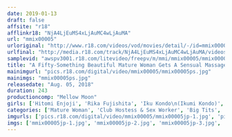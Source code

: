 ```yaml
---
date: 2019-01-13
draft: false
affsite: "r18"
afflinkr18: "NjA4LjEuMS4xLjAuMC4wLjAuMA"
url: "mmix00005"
urloriginal: "http://www.r18.com/videos/vod/movies/detail/-/id=mmix00005"
urlfinal: "http://media.r18.com/track/NjA4LjEuMS4xLjAuMC4wLjAuMA/videos/vod/movies/detail/-/id=mmix00005"
samplevid: "awspv3001.r18.com/litevideo/freepv/m/mmi/mmix00005/mmix00005_dmb_w.mp4"
title: "A Fifty-Something Beautiful Mature Woman Gets A Sensual Massage 7 Ladies/4 Hours"
mainimgurl: "pics.r18.com/digital/video/mmix00005/mmix00005ps.jpg"
mainimgs: "mmix00005ps.jpg"
releasedate: "Aug. 05, 2018"
duration: 243
productioncomp: "Mellow Moon"
girls: ['Hitomi Enjoji', 'Rika Fujishita', 'Iku Kondo\n(Ikumi Kondo)', 'Sayo Makino', 'Rie Takeuchi', 'Sayuri Takarada', 'Yurie Shirafuji']
categories: ['Mature Woman', 'Club Hostess & Sex Worker', 'Big Tits', 'Massage', 'Creampie', 'Hi-Def']
imgurls: ['pics.r18.com/digital/video/mmix00005/mmix00005jp-1.jpg', 'pics.r18.com/digital/video/mmix00005/mmix00005jp-2.jpg', 'pics.r18.com/digital/video/mmix00005/mmix00005jp-3.jpg', 'pics.r18.com/digital/video/mmix00005/mmix00005jp-4.jpg', 'pics.r18.com/digital/video/mmix00005/mmix00005jp-5.jpg', 'pics.r18.com/digital/video/mmix00005/mmix00005jp-6.jpg', 'pics.r18.com/digital/video/mmix00005/mmix00005jp-7.jpg', 'pics.r18.com/digital/video/mmix00005/mmix00005jp-8.jpg', 'pics.r18.com/digital/video/mmix00005/mmix00005jp-9.jpg', 'pics.r18.com/digital/video/mmix00005/mmix00005jp-10.jpg', 'pics.r18.com/digital/video/mmix00005/mmix00005jp-11.jpg', 'pics.r18.com/digital/video/mmix00005/mmix00005jp-12.jpg', 'pics.r18.com/digital/video/mmix00005/mmix00005jp-13.jpg', 'pics.r18.com/digital/video/mmix00005/mmix00005jp-14.jpg', 'pics.r18.com/digital/video/mmix00005/mmix00005jp-15.jpg', 'pics.r18.com/digital/video/mmix00005/mmix00005jp-16.jpg', 'pics.r18.com/digital/video/mmix00005/mmix00005jp-17.jpg', 'pics.r18.com/digital/video/mmix00005/mmix00005jp-18.jpg', 'pics.r18.com/digital/video/mmix00005/mmix00005jp-19.jpg', 'pics.r18.com/digital/video/mmix00005/mmix00005jp-20.jpg']
imgs: ['mmix00005jp-1.jpg', 'mmix00005jp-2.jpg', 'mmix00005jp-3.jpg', 'mmix00005jp-4.jpg', 'mmix00005jp-5.jpg', 'mmix00005jp-6.jpg', 'mmix00005jp-7.jpg', 'mmix00005jp-8.jpg', 'mmix00005jp-9.jpg', 'mmix00005jp-10.jpg', 'mmix00005jp-11.jpg', 'mmix00005jp-12.jpg', 'mmix00005jp-13.jpg', 'mmix00005jp-14.jpg', 'mmix00005jp-15.jpg', 'mmix00005jp-16.jpg', 'mmix00005jp-17.jpg', 'mmix00005jp-18.jpg', 'mmix00005jp-19.jpg', 'mmix00005jp-20.jpg']
---
```

